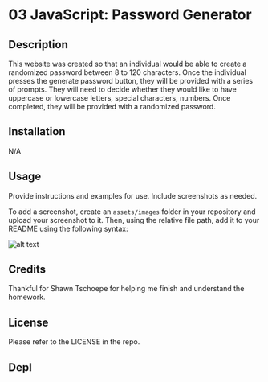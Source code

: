 # 03 JavaScript: Password Generator

## Description

This website was created so that an individual would be able to create a randomized password between 8 to 120 characters. Once the individual presses the generate password button, they will be provided with a series of prompts. They will need to decide whether they would like to have uppercase or lowercase letters, special characters, numbers. Once completed, they will be provided with a randomized password. 

## Installation

N/A

## Usage

Provide instructions and examples for use. Include screenshots as needed.

To add a screenshot, create an `assets/images` folder in your repository and upload your screenshot to it. Then, using the relative file path, add it to your README using the following syntax:

![alt text](assets/images/screenshot.png) 

## Credits

Thankful for Shawn Tschoepe for helping me finish and understand the homework.

## License

Please refer to the LICENSE in the repo.

## Depl